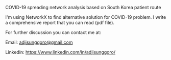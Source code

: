 COVID-19 spreading network analysis based on South Korea patient route

I'm using NetworkX to find alternative solution for COVID-19 problem. I write a comprehensive report that you can read (pdf file).

For further discussion you can contact me at:

Email: adjisunggoro@gmail.com

Linkedin: https://www.linkedin.com/in/adjisunggoro/

